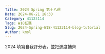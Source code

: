```yaml
---
Title: 2024 Spring 第十八週
Date: 2024-06-21 16:30
Category: 41123114
Tags: W18任務
Slug: 2024-Spring-W18-41123114-blog-tutorial
Author: kmol
---
```


2024 填寫自我評分表，並把進度補齊

<!-- PELICAN_END_SUMMARY -->

